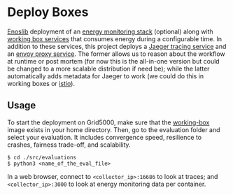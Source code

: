 # Deploy Boxes

[Enoslib](https://gitlab.inria.fr/discovery/enoslib) deployment of an
[energy monitoring
stack](https://github.com/Chat-Wane/deploy-boxes/tree/master/energyservice)
(optional) along with [working box
services](https://github.com/Chat-Wane/working-box) that consumes
energy during a configurable time.  In addition to these services,
this project deploys a [Jaeger tracing
service](https://www.jaegertracing.io/) and an [envoy proxy
service](https://www.envoyproxy.io/).  The former allows us to reason
about the workflow at runtime or post mortem (for now this is the
all-in-one version but could be changed to a more scalable
distribution if need be); while the latter automatically adds metadata
for Jaeger to work (we could do this in working boxes or
[istio](https://istio.io/)).

## Usage

To start the deployment on Grid5000, make sure that the
[working-box](https://github.com/Chat-Wane/working-box) image exists
in your home directory. Then, go to the evaluation folder and select
your evaluation. It includes convergence speed, resilience to crashes,
fairness trade-off, and scalability.

```
$ cd ./src/evaluations
$ python3 <name_of_the_eval_file>
```

In a web browser, connect to ```<collector_ip>:16686``` to look at
traces; and ```<collector_ip>:3000``` to look at energy monitoring
data per container.
